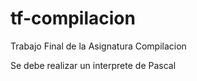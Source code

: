 # tf-compilacion
Trabajo Final de la Asignatura Compilacion

Se debe realizar un interprete de Pascal
